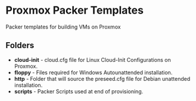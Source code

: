 # Proxmox Packer Templates

Packer templates for building VMs on Proxmox

## Folders

* **cloud-init** - cloud.cfg file for Linux Cloud-Init Configurations on Proxmox.
* **floppy** - Files required for Windows Autounattended installation.
* **http** - Folder that will source the preseed.cfg file for Debian unattended installation.
* **scripts** - Packer Scripts used at end of provisioning.
